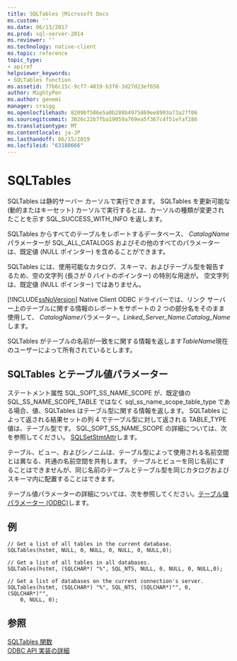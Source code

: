 ```yaml
---
title: SQLTables |Microsoft Docs
ms.custom: ''
ms.date: 06/13/2017
ms.prod: sql-server-2014
ms.reviewer: ''
ms.technology: native-client
ms.topic: reference
topic_type:
- apiref
helpviewer_keywords:
- SQLTables function
ms.assetid: 77b6c15c-9cf7-4019-b3f0-3d27d23ef656
author: MightyPen
ms.author: genemi
manager: craigg
ms.openlocfilehash: 8209bf586e5a0b288b4975869ee8903a73a27f06
ms.sourcegitcommit: 3026c22b7fba19059a769ea5f367c4f51efaf286
ms.translationtype: MT
ms.contentlocale: ja-JP
ms.lasthandoff: 06/15/2019
ms.locfileid: "63188666"
---
```

# <a name="sqltables"></a>SQLTables
  SQLTables は静的サーバー カーソルで実行できます。 SQLTables を更新可能な (動的またはキーセット) カーソルで実行するとは、カーソルの種類が変更されたことを示す SQL_SUCCESS_WITH_INFO を返します。  
  
 SQLTables からすべてのテーブルをレポートするデータベース、 *CatalogName*パラメーターが SQL_ALL_CATALOGS およびその他のすべてのパラメーターは、既定値 (NULL ポインター) を含めることができます。  
  
 SQLTables には、使用可能なカタログ、スキーマ、およびテーブル型を報告するため、空の文字列 (長さが 0 バイトのポインター) の特別な用途が。 空文字列は、既定値 (NULL ポインター) ではありません。  
  
 [!INCLUDE[ssNoVersion](../../includes/ssnoversion-md.md)] Native Client ODBC ドライバーでは、リンク サーバー上のテーブルに関する情報のレポートをサポートの 2 つの部分名をそのまま使用して、 *CatalogName*パラメーター。*Linked_Server_Name.Catalog_Name*します。  
  
 SQLTables がテーブルの名前が一致をに関する情報を返します*TableName*現在のユーザーによって所有されているとします。  
  
## <a name="sqltables-and-table-valued-parameters"></a>SQLTables とテーブル値パラメーター  
 ステートメント属性 SQL_SOPT_SS_NAME_SCOPE が、既定値の SQL_SS_NAME_SCOPE_TABLE ではなく sql_ss_name_scope_table_type である場合、値、SQLTables はテーブル型に関する情報を返します。 SQLTables によって返される結果セットの列 4 でテーブル型に対して返される TABLE_TYPE 値は、テーブル型です。 SQL_SOPT_SS_NAME_SCOPE の詳細については、次を参照してください。 [SQLSetStmtAttr](sqlsetstmtattr.md)します。  
  
 テーブル、ビュー、およびシノニムは、テーブル型によって使用される名前空間とは異なる、共通の名前空間を共有します。 テーブルとビューを同じ名前にすることはできませんが、同じ名前のテーブルとテーブル型を同じカタログおよびスキーマ内に配置することはできます。  
  
 テーブル値パラメーターの詳細については、次を参照してください。[テーブル値パラメーター &#40;ODBC&#41;](../native-client-odbc-table-valued-parameters/table-valued-parameters-odbc.md)します。  
  
## <a name="example"></a>例  
  
```  
// Get a list of all tables in the current database.  
SQLTables(hstmt, NULL, 0, NULL, 0, NULL, 0, NULL,0);  
  
// Get a list of all tables in all databases.  
SQLTables(hstmt, (SQLCHAR*) "%", SQL_NTS, NULL, 0, NULL, 0, NULL,0);  
  
// Get a list of databases on the current connection's server.  
SQLTables(hstmt, (SQLCHAR*) "%", SQL_NTS, (SQLCHAR*)"", 0, (SQLCHAR*)"",  
    0, NULL, 0);  
```  
  
## <a name="see-also"></a>参照  
 [SQLTables 関数](https://go.microsoft.com/fwlink/?LinkId=59374)   
 [ODBC API 実装の詳細](odbc-api-implementation-details.md)  
  
  
